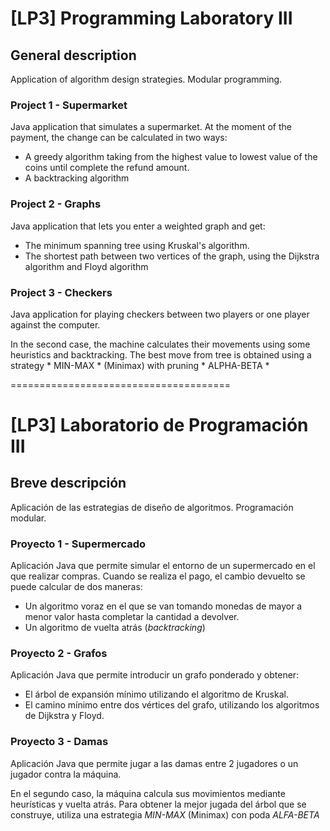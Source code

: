 [LP3] Programming Laboratory III
==

## General description

Application of algorithm design strategies. Modular programming.

### Project 1 - Supermarket

Java application that simulates a supermarket.
At the moment of the payment, the change can be calculated in two ways:
* A greedy algorithm taking from the highest value to lowest value of the coins until complete the refund amount.
* A backtracking algorithm

### Project 2 - Graphs

Java application that lets you enter a weighted graph and get:
* The minimum spanning tree using Kruskal's algorithm.
* The shortest path between two vertices of the graph, using the Dijkstra algorithm and Floyd algorithm

### Project 3 - Checkers

Java application for playing checkers between two players or one player against the computer.

In the second case, the machine calculates their movements using some heuristics and backtracking. The best move from tree is obtained using a strategy * MIN-MAX * (Minimax) with pruning * ALPHA-BETA *

======================================


[LP3] Laboratorio de Programación III
==

## Breve descripción

Aplicación de las estrategias de diseño de algoritmos. Programación modular.

### Proyecto 1 - Supermercado

Aplicación Java que permite simular el entorno de un supermercado en el que realizar compras.
Cuando se realiza el pago, el cambio devuelto se puede calcular de dos maneras:
* Un algoritmo voraz en el que se van tomando monedas de mayor a menor valor hasta completar la cantidad a devolver.
* Un algoritmo de vuelta atrás (*backtracking*)

### Proyecto 2 - Grafos

Aplicación Java que permite introducir un grafo ponderado y obtener:
* El árbol de expansión mínimo utilizando el algoritmo de Kruskal.
* El camino mínimo entre dos vértices del grafo, utilizando los algoritmos de Dijkstra y Floyd.

### Proyecto 3 - Damas

Aplicación Java que permite jugar a las damas entre 2 jugadores o un jugador contra la máquina.

En el segundo caso, la máquina calcula sus movimientos mediante heurísticas y vuelta atrás. Para obtener la mejor jugada del árbol que se construye, utiliza una estrategia *MIN-MAX* (Minimax) con poda *ALFA-BETA*

